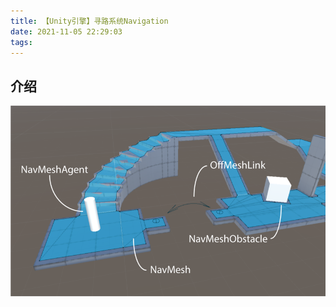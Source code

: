 ```yaml
---
title: 【Unity引擎】寻路系统Navigation
date: 2021-11-05 22:29:03
tags:
---
```


## 介绍

![1](【Unity引擎】寻路系统Navigation/1.png)



